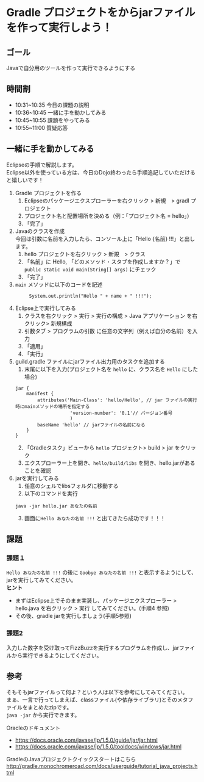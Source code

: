 # Gradle プロジェクトをからjarファイルを作って実行しよう！
## ゴール
Javaで自分用のツールを作って実行できるようにする

## 時間割
- 10:31~10:35 今日の課題の説明
- 10:36~10:45 一緒に手を動かしてみる
- 10:45~10:55 課題をやってみる
- 10:55~11:00 質疑応答

## 一緒に手を動かしてみる
Eclipseの手順で解説します。  
Eclipse以外を使っている方は、今日のDojo終わったら手順追記していただけると嬉しいです！

1. Gradle プロジェクトを作る  
   1. Eclipseのパッケージエクスプローラーを右クリック > 新規　> gradl プロジェクト
   2. プロジェクト名と配置場所を決める（例：「プロジェクト名 = hello」）
   3. 「完了」
2. Javaのクラスを作成  
   今回は引数に名前を入力したら、コンソール上に「Hello {名前} !!!」と出します。  
   1. hello プロジェクトを右クリック > 新規　> クラス
   2. 「名前」に Hello, 「どのメソッド・スタブを作成しますか？」で `public static void main(String[] args)` にチェック
   3. 「完了」
3. `main` メソッドに以下のコードを記述
   ```		String name = args[0];
		System.out.println("Hello " + name + " !!!");
    ```
4. Eclipse上で実行してみる  
    1. クラスを右クリック > 実行 > 実行の構成 > Java アプリケーション を右クリック> 新規構成
    2. 引数タブ > プログラムの引数 に任意の文字列（例えば自分の名前）を入力
    3. 「適用」
    4. 「実行」
5. guild.gradle ファイルにjarファイル出力用のタスクを追加する
    1. 末尾に以下を入力(プロジェクト名を `hello` に、クラス名を `Hello` にした場合)
    ```
    jar {
        manifest {
            attributes('Main-Class': 'hello/Hello', // jar ファイルの実行時にmainメソッドの場所を指定する
                        'version-number': '0.1'// バージョン番号
                        )
            baseName 'hello' // jarファイルの名前になる
        }
    }
    ```
    2. 「Gradleタスク」ビューから `hello` プロジェクト> build > jar をクリック
    3. エクスプローラー上を開き、`hello/build/libs` を開き、hello.jarがあることを確認
6. jarを実行してみる  
    1. 任意のシェルでlibsフォルダに移動する
    2. 以下のコマンドを実行  
    ```
    java -jar hello.jar あなたの名前
    ```
    3. 画面に`Hello あなたの名前 !!!` と出てきたら成功です！！！

## 課題
### 課題１
`Hello あなたの名前 !!!`  の後に `Goobye あなたの名前 !!!` と表示するようにして、 jarを実行してみてください。  
**ヒント**  
- まずはEclipse上でそのまま実装し、パッケージエクスプローラー > hello.java を右クリック > 実行 してみてください。(手順4 参照)
- その後、gradle jarを実行しましょう(手順5参照)

### 課題2
入力した数字を受け取ってFizzBuzzを実行するプログラムを作成し、jarファイルから実行できるようにしてください。

## 参考
そもそもjarファイルって何よ？という人は以下を参考にしてみてください。  
まぁ、一言で行ってしまえば、classファイル(や依存ライブラリ)とそのメタファイルをまとめたzipです。  
`java -jar` から実行できます。  

Oracleのドキュメント
- https://docs.oracle.com/javase/jp/1.5.0/guide/jar/jar.html  
- https://docs.oracle.com/javase/jp/1.5.0/tooldocs/windows/jar.html  

GradleのJavaプロジェクトクイックスタートはこちら  
http://gradle.monochromeroad.com/docs/userguide/tutorial_java_projects.html
